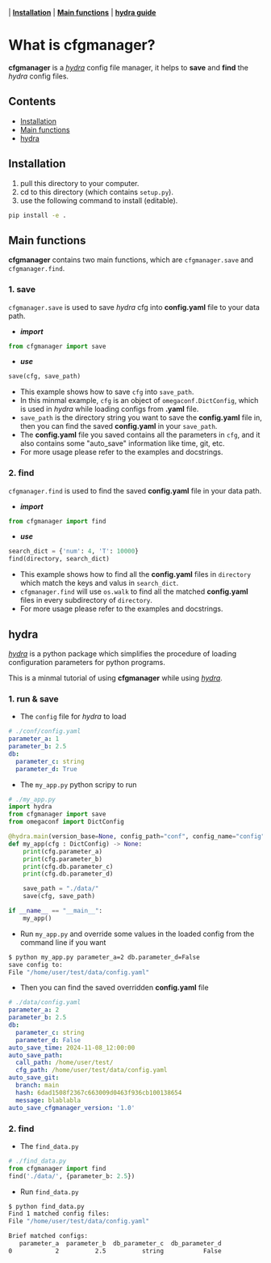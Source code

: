 | [**Installation**](#installation)
| [**Main functions**](#main-functions)
| [**hydra guide**](#hydra)

# What is **cfgmanager**?
**cfgmanager** is a [*hydra*](https://hydra.cc/docs/intro/) config file manager, it helps to **save** and **find** the *hydra* config files.

## Contents
* [Installation](#installation)
* [Main functions](#main-function)
* [hydra](#hydra)

## Installation
1. pull this directory to your computer.
2. cd to this directory (which contains `setup.py`).
3. use the following command to install (editable).
```bash
pip install -e .
```

## Main functions  
**cfgmanager** contains two main functions, which are `cfgmanager.save` and `cfgmanager.find`.

### 1. save
`cfgmanager.save` is used to save *hydra* cfg into **config.yaml** file to your data path.
- ***import***
```python
from cfgmanager import save
```
- ***use***
```python
save(cfg, save_path)
```
- This example shows how to save `cfg` into `save_path`.
- In this minmal example, `cfg` is an object of `omegaconf.DictConfig`, which is used in *hydra* while loading configs from **.yaml** file. 
- `save_path` is the directory string you want to save the **config.yaml** file in, then you can find the saved **config.yaml** in your `save_path`. 
- The **config.yaml** file you saved contains all the parameters in `cfg`, and it also contains some "auto_save" information like time, git, etc.
- For more usage please refer to the examples and docstrings.

### 2. find
`cfgmanager.find` is used to find the saved **config.yaml** file in your data path.
- ***import***
```python
from cfgmanager import find
```
- ***use***
```python
search_dict = {'num': 4, 'T': 10000}
find(directory, search_dict)
```
- This example shows how to find all the **config.yaml** files in `directory` which match the keys and valus in `search_dict`.
- `cfgmanager.find` will use `os.walk` to find all the matched **config.yaml** files in every subdirectory of `directory`.
- For more usage please refer to the examples and docstrings.

## hydra
[*hydra*](https://hydra.cc/docs/intro/) is a python package which simplifies the procedure of loading configuration parameters for python programs.

This is a minmal tutorial of using **cfgmanager** while using [*hydra*](https://hydra.cc/docs/intro/). 
### 1. run & save
- The `config` file for *hydra* to load
```yaml
# ./conf/config.yaml
parameter_a: 1
parameter_b: 2.5
db:
  parameter_c: string
  parameter_d: True
```
- The `my_app.py` python scripy to run
```python
# ./my_app.py
import hydra
from cfgmanager import save
from omegaconf import DictConfig

@hydra.main(version_base=None, config_path="conf", config_name="config")
def my_app(cfg : DictConfig) -> None:
    print(cfg.parameter_a)
    print(cfg.parameter_b)
    print(cfg.db.parameter_c)
    print(cfg.db.parameter_d)

    save_path = "./data/"
    save(cfg, save_path)

if __name__ == "__main__":
    my_app()
```
- Run `my_app.py` and override some values in the loaded config from the command line if you want
```bash
$ python my_app.py parameter_a=2 db.parameter_d=False
save config to:
File "/home/user/test/data/config.yaml"
```
- Then you can find the saved overridden **config.yaml** file
```yaml
# ./data/config.yaml
parameter_a: 2
parameter_b: 2.5
db:
  parameter_c: string
  parameter_d: False
auto_save_time: 2024-11-08_12:00:00
auto_save_path:
  call_path: /home/user/test/
  cfg_path: /home/user/test/data/config.yaml
auto_save_git:
  branch: main
  hash: 6dad1508f2367c663009d0463f936cb100138654
  message: blablabla
auto_save_cfgmanager_version: '1.0'
```
### 2. find
- The `find_data.py` 
```python
# ./find_data.py
from cfgmanager import find
find('./data/', {parameter_b: 2.5})
```
- Run `find_data.py`
```bash
$ python find_data.py
Find 1 matched config files:
File "/home/user/test/data/config.yaml"

Brief matched configs:
   parameter_a  parameter_b  db_parameter_c  db_parameter_d
0            2          2.5          string           False
``` 